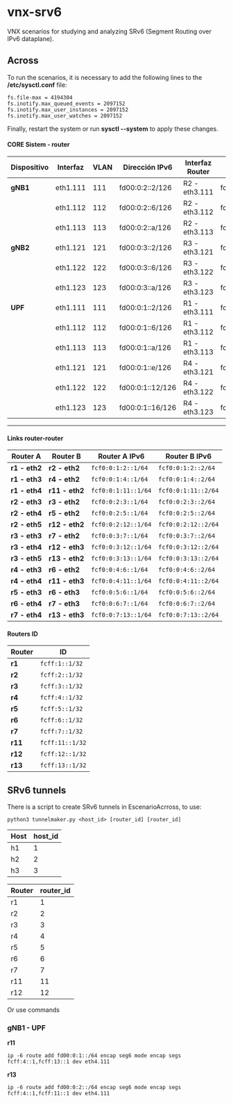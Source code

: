 # vnx-srv6
VNX scenarios for studying and analyzing SRv6 (Segment Routing over IPv6 dataplane).


##  Across
To run the scenarios, it is necessary to add the following lines to the **/etc/sysctl.conf** file:

```
fs.file-max = 4194304
fs.inotify.max_queued_events = 2097152
fs.inotify.max_user_instances = 2097152
fs.inotify.max_user_watches = 2097152
```

Finally, restart the system or run **sysctl --system** to apply these changes.

#### CORE Sistem - router


| **Dispositivo** | **Interfaz** | **VLAN** | **Dirección IPv6**   | **Interfaz Router**| **IP Interfaz Router** |
|-----------------|--------------|----------|----------------------|--------------------|------------------------|
| **gNB1**        | eth1.111     | 111      | fd00:0:2::2/126      | R2 - eth3.111      | fd00:0:2::1/64         |
|                 | eth1.112     | 112      | fd00:0:2::6/126      | R2 - eth3.112      | fd00:0:2::5/64         |
|                 | eth1.113     | 113      | fd00:0:2::a/126      | R2 - eth3.113      | fd00:0:2::9/64         |
| **gNB2**        | eth1.121     | 121      | fd00:0:3::2/126      | R3 - eth3.121      | fd00:0:3::1/64         |
|                 | eth1.122     | 122      | fd00:0:3::6/126      | R3 - eth3.122      | fd00:0:3::5/64         |
|                 | eth1.123     | 123      | fd00:0:3::a/126      | R3 - eth3.123      | fd00:0:3::9/64         |
| **UPF**         | eth1.111     | 111      | fd00:0:1::2/126      | R1 - eth3.111      | fd00:0:2::1/64         |
|                 | eth1.112     | 112      | fd00:0:1::6/126      | R1 - eth3.112      | fd00:0:2::5/64         |
|                 | eth1.113     | 113      | fd00:0:1::a/126      | R1 - eth3.113      | fd00:0:2::9/64         |
|                 | eth1.121     | 121      | fd00:0:1::e/126      | R4 - eth3.121      | fd00:0:2::d/64         |
|                 | eth1.122     | 122      | fd00:0:1::12/126     | R4 - eth3.122      | fd00:0:2::11/64        |
|                 | eth1.123     | 123      | fd00:0:1::16/126     | R4 - eth3.123      | fd00:0:2::15/64        |

---


#### Links router-router

| **Router A**    | **Router B**    | **Router A IPv6**            | **Router B IPv6**              |
|-----------------|-----------------|--------------------------|----------------------------|
| **r1  - eth2**  | **r2  - eth2**  | `fcf0:0:1:2::1/64`       | `fcf0:0:1:2::2/64`         |
| **r1  - eth3**  | **r4  - eth2**  | `fcf0:0:1:4::1/64`       | `fcf0:0:1:4::2/64`         |
| **r1  - eth4**  | **r11 - eth2**  | `fcf0:0:1:11::1/64`      | `fcf0:0:1:11::2/64`        |
| **r2  - eth3**  | **r3  - eth2**  | `fcf0:0:2:3::1/64`       | `fcf0:0:2:3::2/64`         |
| **r2  - eth4**  | **r5  - eth2**  | `fcf0:0:2:5::1/64`       | `fcf0:0:2:5::2/64`         |
| **r2  - eth5**  | **r12 - eth2**  | `fcf0:0:2:12::1/64`      | `fcf0:0:2:12::2/64`        |
| **r3  - eth3**  | **r7  - eth2**  | `fcf0:0:3:7::1/64`       | `fcf0:0:3:7::2/64`         |
| **r3  - eth4**  | **r12 - eth3**  | `fcf0:0:3:12::1/64`      | `fcf0:0:3:12::2/64`        |
| **r3  - eth5**  | **r13 - eth2**  | `fcf0:0:3:13::1/64`      | `fcf0:0:3:13::2/64`        |
| **r4  - eth3**  | **r6  - eth2**  | `fcf0:0:4:6::1/64`       | `fcf0:0:4:6::2/64`         |
| **r4  - eth4**  | **r11 - eth3**  | `fcf0:0:4:11::1/64`      | `fcf0:0:4:11::2/64`        |
| **r5  - eth3**  | **r6  - eth3**  | `fcf0:0:5:6::1/64`       | `fcf0:0:5:6::2/64`         |
| **r6  - eth4**  | **r7  - eth3**  | `fcf0:0:6:7::1/64`       | `fcf0:0:6:7::2/64`         |
| **r7  - eth4**  | **r13 - eth3**  | `fcf0:0:7:13::1/64`      | `fcf0:0:7:13::2/64`        |

#### Routers ID

| **Router**      | **ID**               |
|-----------------|----------------------|
| **r1**          | `fcff:1::1/32`   |
| **r2**          | `fcff:2::1/32`   |
| **r3**          | `fcff:3::1/32`   |
| **r4**          | `fcff:4::1/32`   |
| **r5**          | `fcff:5::1/32`   |
| **r6**          | `fcff:6::1/32`   |
| **r7**          | `fcff:7::1/32`   |
| **r11**         | `fcff:11::1/32`  |
| **r12**         | `fcff:12::1/32`  |
| **r13**         | `fcff:13::1/32`  |


## SRv6 tunnels
There is a script to create SRv6 tunnels in EscenarioAcrross, to use:

```
python3 tunnelmaker.py <host_id> [router_id] [router_id]
```
| Host      | host_id  |         
|-----------|----------|
| h1        | 1        |
| h2        | 2        |
| h3        | 3        |

| Router     | router_id |         
|------------|-----------|
| r1         | 1         |
| r2         | 2         |
| r3         | 3         |
| r4         | 4         |
| r5         | 5         |
| r6         | 6         |
| r7         | 7         |
| r11        | 11        |
| r12        | 12        |

Or use commands
### gNB1 - UPF
**r11**
```
ip -6 route add fd00:0:1::/64 encap seg6 mode encap segs fcff:4::1,fcff:13::1 dev eth4.111
```
**r13**
```
ip -6 route add fd00:0:2::/64 encap seg6 mode encap segs fcff:4::1,fcff:11::1 dev eth4.111
```
